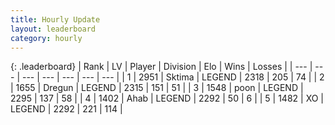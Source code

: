 ```yaml
---
title: Hourly Update
layout: leaderboard
category: hourly
---
```


{: .leaderboard}
| Rank | LV | Player | Division | Elo | Wins | Losses |
| --- | --- | --- | --- | --- | --- | --- |
| <span data-change="0">1</span> | 2951 | <span title="ID: 353063">Sktima</span> | LEGEND | <span data-change="0">2318</span> | <span data-change="0">205</span> | <span data-change="0">74</span> |
| <span data-change="0">2</span> | 1655 | <span title="ID: 337810">Dregun</span> | LEGEND | <span data-change="0">2315</span> | <span data-change="0">151</span> | <span data-change="0">51</span> |
| <span data-change="1">3</span> | 1548 | <span title="ID: 540690">poon</span> | LEGEND | <span data-change="0">2295</span> | <span data-change="0">137</span> | <span data-change="0">58</span> |
| <span data-change="1">4</span> | 1402 | <span title="ID: 402846">Ahab</span> | LEGEND | <span data-change="0">2292</span> | <span data-change="0">50</span> | <span data-change="0">6</span> |
| <span data-change="-2">5</span> | 1482 | <span title="ID: 692745">XO</span> | LEGEND | <span data-change="-13">2292</span> | <span data-change="2">221</span> | <span data-change="2">114</span> |